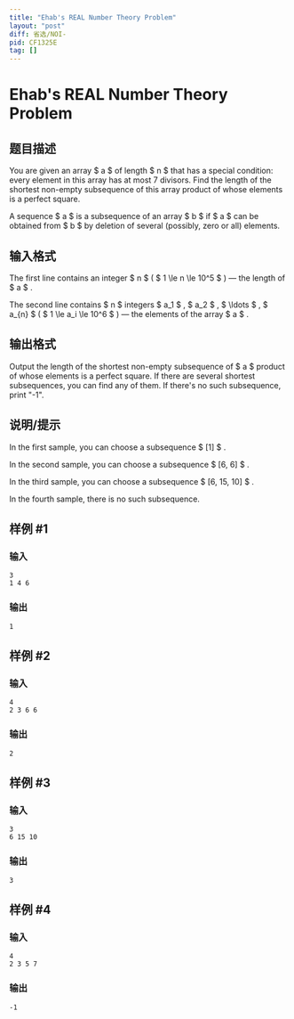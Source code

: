 ```yaml
---
title: "Ehab's REAL Number Theory Problem"
layout: "post"
diff: 省选/NOI-
pid: CF1325E
tag: []
---
```


# Ehab's REAL Number Theory Problem

## 题目描述

You are given an array $ a $ of length $ n $ that has a special condition: every element in this array has at most 7 divisors. Find the length of the shortest non-empty subsequence of this array product of whose elements is a perfect square.

A sequence $ a $ is a subsequence of an array $ b $ if $ a $ can be obtained from $ b $ by deletion of several (possibly, zero or all) elements.

## 输入格式

The first line contains an integer $ n $ ( $ 1 \le n \le 10^5 $ ) — the length of $ a $ .

The second line contains $ n $ integers $ a_1 $ , $ a_2 $ , $ \ldots $ , $ a_{n} $ ( $ 1 \le a_i \le 10^6 $ ) — the elements of the array $ a $ .

## 输出格式

Output the length of the shortest non-empty subsequence of $ a $ product of whose elements is a perfect square. If there are several shortest subsequences, you can find any of them. If there's no such subsequence, print "-1".

## 说明/提示

In the first sample, you can choose a subsequence $ [1] $ .

In the second sample, you can choose a subsequence $ [6, 6] $ .

In the third sample, you can choose a subsequence $ [6, 15, 10] $ .

In the fourth sample, there is no such subsequence.

## 样例 #1

### 输入

```
3
1 4 6
```

### 输出

```
1
```

## 样例 #2

### 输入

```
4
2 3 6 6
```

### 输出

```
2
```

## 样例 #3

### 输入

```
3
6 15 10
```

### 输出

```
3
```

## 样例 #4

### 输入

```
4
2 3 5 7
```

### 输出

```
-1
```

